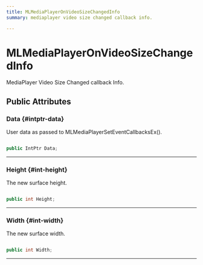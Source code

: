 ```yaml
---
title: MLMediaPlayerOnVideoSizeChangedInfo
summary: mediaplayer video size changed callback info. 

---
```


# MLMediaPlayerOnVideoSizeChangedInfo




MediaPlayer Video Size Changed callback Info.   





## Public Attributes

### Data {#intptr-data}

User data as passed to MLMediaPlayerSetEventCallbacksEx(). 

```csharp

public IntPtr Data;

```






-----------

### Height {#int-height}

The new surface height. 

```csharp

public int Height;

```






-----------

### Width {#int-width}

The new surface width. 

```csharp

public int Width;

```






-----------


